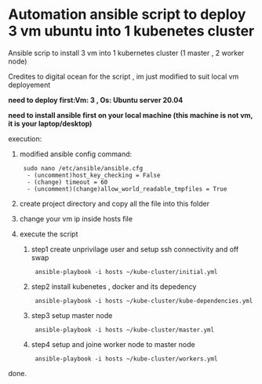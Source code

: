 # Automation ansible script to deploy 3 vm ubuntu into 1 kubenetes cluster
Ansible scrip to install 3 vm into 1 kubernetes cluster (1 master , 2 worker node) 

Credites to digital ocean for the script , im just modified to suit local vm deployement

**need to deploy first:Vm: 3 , Os: Ubuntu server 20.04**

**need to install ansible first on your local machine (this machine is not vm, it is your laptop/desktop)**

execution:
1. modified ansible config
   command:
    ```
     sudo nano /etc/ansible/ansible.cfg
      - (uncomment)host_key_checking = False
      - (change) timeout = 60
      - (uncomment)(change)allow_world_readable_tmpfiles = True
    ```
2. create project directory and copy all the file into this folder 

3. change your vm ip inside hosts file 

4. execute the script 
  
   1. step1 create unprivilage user and setup ssh connectivity and off swap  
      ```
       ansible-playbook -i hosts ~/kube-cluster/initial.yml
      ```
  
   2. step2 install kubenetes , docker and its depedency 
      ```
       ansible-playbook -i hosts ~/kube-cluster/kube-dependencies.yml
      ```
  
   3. step3 setup master node
      ```
       ansible-playbook -i hosts ~/kube-cluster/master.yml
      ```
  
   4. step4 setup and joine worker node to master node
      ```
       ansible-playbook -i hosts ~/kube-cluster/workers.yml
      ```
  
  
 done.
  



